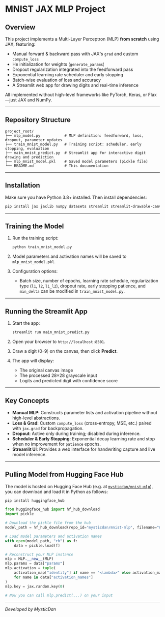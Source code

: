 # MNIST JAX MLP Project

## Overview

This project implements a Multi-Layer Perceptron (MLP) **from scratch** using JAX, featuring:

* Manual forward & backward pass with JAX's `grad` and custom `compute_loss`
* He initialization for weights (`generate_params`)
* Dropout regularization integrated into the feedforward pass
* Exponential learning rate scheduler and early stopping
* Batch-wise evaluation of loss and accuracy
* A Streamlit web app for drawing digits and real-time inference

All implemented without high-level frameworks like PyTorch, Keras, or Flax—just JAX and NumPy.

---

## Repository Structure

```
project_root/
├── mlp_model.py           # MLP definition: feedforward, loss, dropout, parameter updates
├── train_mnist_model.py   # Training script: scheduler, early stopping, evaluation
├── main_mnist_predict.py  # Streamlit app for interactive digit drawing and prediction
├── mlp_mnist_model.pkl    # Saved model parameters (pickle file)
└── README.md              # This documentation
```

---

## Installation

Make sure you have Python 3.8+ installed. Then install dependencies:

```bash
pip install jax jaxlib numpy datasets streamlit streamlit-drawable-canvas opencv-python
```

---

## Training the Model

1. Run the training script:

   ```bash
   python train_mnist_model.py
   ```
2. Model parameters and activation names will be saved to `mlp_mnist_model.pkl`.
3. Configuration options:

   * Batch size, number of epochs, learning rate schedule, regularization type (`l1`, `l2`, `l1_l2`), dropout rate, early stopping patience, and `min_delta` can be modified in `train_mnist_model.py`.

---

## Running the Streamlit App

1. Start the app:

   ```bash
   streamlit run main_mnist_predict.py
   ```
2. Open your browser to `http://localhost:8501`.
3. Draw a digit (0–9) on the canvas, then click **Predict**.
4. The app will display:

   * The original canvas image
   * The processed 28×28 grayscale input
   * Logits and predicted digit with confidence score

---

## Key Concepts

* **Manual MLP**: Constructs parameter lists and activation pipeline without high-level abstractions.
* **Loss & Grad**: Custom `compute_loss` (cross-entropy, MSE, etc.) paired with `jax.grad` for backpropagation.
* **Dropout**: Active only during training; disabled during inference.
* **Scheduler & Early Stopping**: Exponential decay learning rate and stop when no improvement for `patience` epochs.
* **Streamlit UI**: Provides a web interface for handwriting capture and live model inference.

---

## Pulling Model from Hugging Face Hub

The model is hosted on Hugging Face Hub (e.g. at [`mysticdan/mnist-mlp`](https://huggingface.co/mysticdan/mlp-mnist)), you can download and load it in Python as follows:

```bash
pip install huggingface_hub
```

```python
from huggingface_hub import hf_hub_download
import pickle

# Download the pickle file from the hub
model_path = hf_hub_download(repo_id="mysticdan/mnist-mlp", filename="mlp_mnist_model.pkl")

# Load model parameters and activation names
with open(model_path, "rb") as f:
    data = pickle.load(f)

# Reconstruct your MLP instance
mlp = MLP.__new__(MLP)
mlp.params = data["params"]
mlp.activation = tuple(
    activation_map["identity"] if name == "<lambda>" else activation_map[name]
    for name in data["activation_names"]
)
mlp.key = jax.random.key(0)

# Now you can call mlp.predict(...) on your input
```

---

*Developed by MysticDan*


